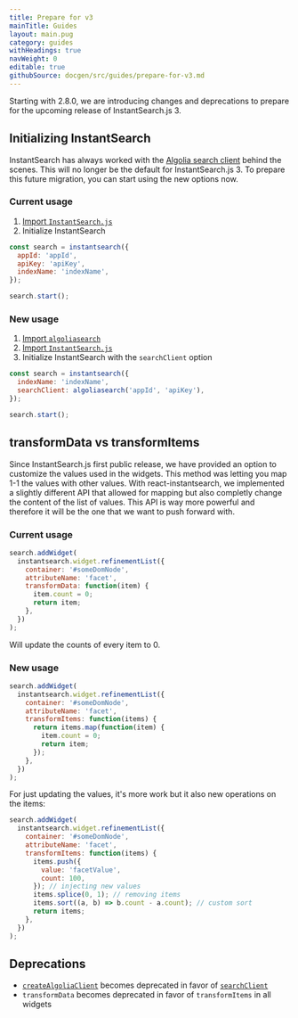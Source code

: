 ```yaml
---
title: Prepare for v3
mainTitle: Guides
layout: main.pug
category: guides
withHeadings: true
navWeight: 0
editable: true
githubSource: docgen/src/guides/prepare-for-v3.md
---
```


Starting with 2.8.0, we are introducing changes and deprecations to prepare for the upcoming release of InstantSearch.js 3.

## Initializing InstantSearch

InstantSearch has always worked with the [Algolia search client](https://github.com/algolia/algoliasearch-client-javascript) behind the scenes. This will no longer be the default for InstantSearch.js 3. To prepare this future migration, you can start using the new options now.

### Current usage

1.  [Import `InstantSearch.js`](https://community.algolia.com/instantsearch.js/v2/getting-started.html#install-instantsearchjs)
2.  Initialize InstantSearch

```javascript
const search = instantsearch({
  appId: 'appId',
  apiKey: 'apiKey',
  indexName: 'indexName',
});

search.start();
```

### New usage

1.  [Import `algoliasearch`](https://github.com/algolia/algoliasearch-client-javascript)
2.  [Import `InstantSearch.js`](https://community.algolia.com/instantsearch.js/v2/getting-started.html#install-instantsearchjs)
3.  Initialize InstantSearch with the `searchClient` option

```javascript
const search = instantsearch({
  indexName: 'indexName',
  searchClient: algoliasearch('appId', 'apiKey'),
});

search.start();
```

## transformData vs transformItems

Since InstantSearch.js first public release, we have provided an option to customize the values used in the widgets. This method was letting you map 1-1 the values with other values. With react-instantsearch, we implemented a slightly different API that allowed for mapping but also completly change the content of the list of values. This API is way more powerful and therefore it will be the one that we want to push forward with.

### Current usage

```js
search.addWidget(
  instantsearch.widget.refinementList({
    container: '#someDomNode',
    attributeName: 'facet',
    transformData: function(item) {
      item.count = 0;
      return item;
    },
  })
);
```

Will update the counts of every item to 0.

### New usage

```js
search.addWidget(
  instantsearch.widget.refinementList({
    container: '#someDomNode',
    attributeName: 'facet',
    transformItems: function(items) {
      return items.map(function(item) {
        item.count = 0;
        return item;
      });
    },
  })
);
```

For just updating the values, it's more work but it also new operations on the items:

```js
search.addWidget(
  instantsearch.widget.refinementList({
    container: '#someDomNode',
    attributeName: 'facet',
    transformItems: function(items) {
      items.push({
        value: 'facetValue',
        count: 100,
      }); // injecting new values
      items.splice(0, 1); // removing items
      items.sort((a, b) => b.count - a.count); // custom sort
      return items;
    },
  })
);
```

## Deprecations

* [`createAlgoliaClient`](https://community.algolia.com/instantsearch.js/v2/instantsearch.html#struct-InstantSearchOptions-createAlgoliaClient) becomes deprecated in favor of [`searchClient`](https://community.algolia.com/instantsearch.js/v2/instantsearch.html#struct-InstantSearchOptions-searchClient)
* `transformData` becomes deprecated in favor of `transformItems` in all widgets
